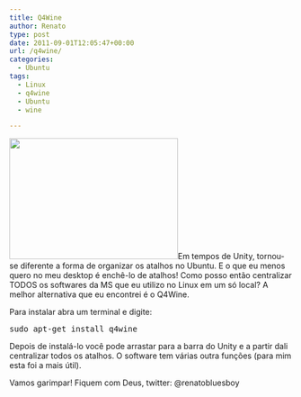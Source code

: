 ```yaml
---
title: Q4Wine
author: Renato
type: post
date: 2011-09-01T12:05:47+00:00
url: /q4wine/
categories:
  - Ubuntu
tags:
  - Linux
  - q4wine
  - Ubuntu
  - wine

---
```

[<img class="alignleft size-medium wp-image-2552" src="http://www.ubuntero.com.br/wp-content/uploads/2011/08/q4wine-300x215.png" alt="" width="300" height="215" />][1]Em tempos de Unity, tornou-se diferente a forma de organizar os atalhos no Ubuntu. E o que eu menos quero no meu desktop é enchê-lo de atalhos! Como posso então centralizar TODOS os softwares da MS que eu utilizo no Linux em um só local? A melhor alternativa que eu encontrei é o Q4Wine.

Para instalar abra um terminal e digite:

<pre class="brush:shell">sudo apt-get install q4wine</pre>

Depois de instalá-lo você pode arrastar para a barra do Unity e a partir dali centralizar todos os atalhos. O software tem várias outra funções (para mim esta foi a mais útil).

Vamos garimpar! Fiquem com Deus, twitter: @renatobluesboy

 [1]: http://www.ubuntero.com.br/wp-content/uploads/2011/08/q4wine.png